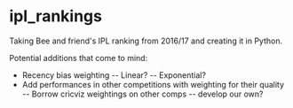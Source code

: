 # ipl_rankings
Taking Bee and friend's IPL ranking from 2016/17 and creating it in Python.

Potential additions that come to mind:
- Recency bias weighting
  -- Linear?
  -- Exponential?
- Add performances in other competitions with weighting for their quality
  -- Borrow cricviz weightings on other comps
  -- develop our own?
